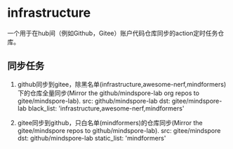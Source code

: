 # infrastructure
一个用于在hub间（例如Github，Gitee）账户代码仓库同步的action定时任务仓库。

## 同步任务
1. github同步到gitee，除黑名单(infrastructure,awesome-nerf,mindformers)下的仓库全量同步(Mirror the github/mindspore-lab org repos to gitee/mindspore-lab).
src: github/mindspore-lab
dst: gitee/mindspore-lab
black_list: 'infrastructure,awesome-nerf,mindformers'


2. gitee同步到github，只白名单(mindformers)的仓库同步(Mirror the gitee/mindspore repos to github/mindspore-lab).
src: gitee/mindspore
dst: github/mindspore-lab
static_list: 'mindformers'
